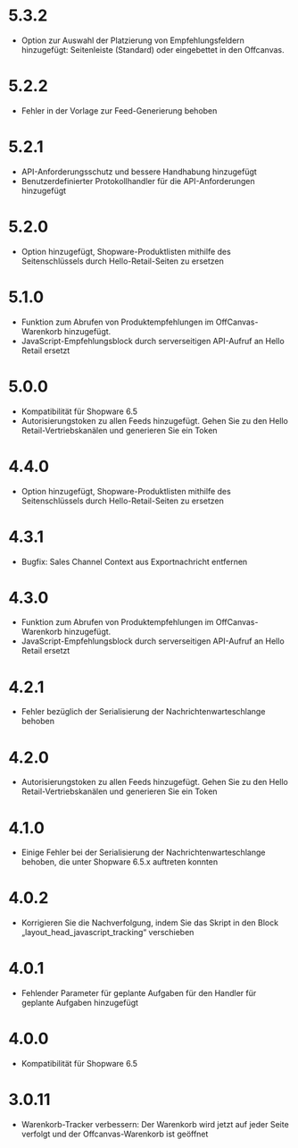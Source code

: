 # 5.3.2
* Option zur Auswahl der Platzierung von Empfehlungsfeldern hinzugefügt: Seitenleiste (Standard) oder eingebettet in den Offcanvas.

# 5.2.2
* Fehler in der Vorlage zur Feed-Generierung behoben

# 5.2.1
* API-Anforderungsschutz und bessere Handhabung hinzugefügt
* Benutzerdefinierter Protokollhandler für die API-Anforderungen hinzugefügt

# 5.2.0
* Option hinzugefügt, Shopware-Produktlisten mithilfe des Seitenschlüssels durch Hello-Retail-Seiten zu ersetzen

# 5.1.0
* Funktion zum Abrufen von Produktempfehlungen im OffCanvas-Warenkorb hinzugefügt.
* JavaScript-Empfehlungsblock durch serverseitigen API-Aufruf an Hello Retail ersetzt

# 5.0.0
* Kompatibilität für Shopware 6.5
* Autorisierungstoken zu allen Feeds hinzugefügt. Gehen Sie zu den Hello Retail-Vertriebskanälen und generieren Sie ein Token

# 4.4.0
* Option hinzugefügt, Shopware-Produktlisten mithilfe des Seitenschlüssels durch Hello-Retail-Seiten zu ersetzen

# 4.3.1
* Bugfix: Sales Channel Context aus Exportnachricht entfernen

# 4.3.0
* Funktion zum Abrufen von Produktempfehlungen im OffCanvas-Warenkorb hinzugefügt.
* JavaScript-Empfehlungsblock durch serverseitigen API-Aufruf an Hello Retail ersetzt

# 4.2.1
* Fehler bezüglich der Serialisierung der Nachrichtenwarteschlange behoben

# 4.2.0
* Autorisierungstoken zu allen Feeds hinzugefügt. Gehen Sie zu den Hello Retail-Vertriebskanälen und generieren Sie ein Token

# 4.1.0
* Einige Fehler bei der Serialisierung der Nachrichtenwarteschlange behoben, die unter Shopware 6.5.x auftreten konnten

# 4.0.2
* Korrigieren Sie die Nachverfolgung, indem Sie das Skript in den Block „layout_head_javascript_tracking“ verschieben

# 4.0.1
* Fehlender Parameter für geplante Aufgaben für den Handler für geplante Aufgaben hinzugefügt

# 4.0.0
* Kompatibilität für Shopware 6.5

# 3.0.11
* Warenkorb-Tracker verbessern: Der Warenkorb wird jetzt auf jeder Seite verfolgt und der Offcanvas-Warenkorb ist geöffnet
